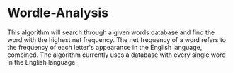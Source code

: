 # Wordle-Analysis
This algorithm will search through a given words database and find the word with the highest net frequency.
The net frequency of a word refers to the frequency of each letter's appearance in the English language, combined.
The algorithm currently uses a database with every single word in the English language.
